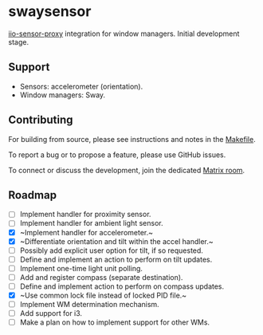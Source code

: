 # swaysensor

[iio-sensor-proxy](https://gitlab.freedesktop.org/hadess/iio-sensor-proxy/) integration for window managers. Initial development stage.

## Support

- Sensors: accelerometer (orientation).
- Window managers: Sway.

## Contributing

For building from source, please see instructions and notes in the [Makefile](./Makefile).

To report a bug or to propose a feature, please use GitHub issues.

To connect or discuss the development, join the dedicated [Matrix room](https://matrix.to/#/#swaysensor:envs.net).

## Roadmap

- [ ] Implement handler for proximity sensor.
- [ ] Implement handler for ambient light sensor.
- [x] ~Implement handler for accelerometer.~
- [x] ~Differentiate orientation and tilt within the accel handler.~
- [ ] Possibly add explicit user option for tilt, if so requested.
- [ ] Define and implement an action to perform on tilt updates.
- [ ] Implement one-time light unit polling.
- [ ] Add and register compass (separate destination).
- [ ] Define and implement action to perform on compass updates.
- [x] ~Use common lock file instead of locked PID file.~
- [ ] Implement WM determination mechanism.
- [ ] Add support for i3.
- [ ] Make a plan on how to implement support for other WMs.
